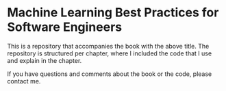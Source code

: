 # Machine Learning Best Practices for Software Engineers

This is a repository that accompanies the book with the above title. The repository is structured per chapter, where I included the code that I use and explain in the chapter. 

If you have questions and comments about the book or the code, please contact me. 
